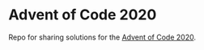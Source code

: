 # Advent of Code 2020

Repo for sharing solutions for the [Advent of Code
2020](https://adventofcode.com/).
